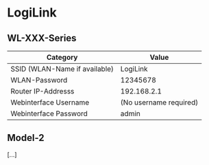 # LogiLink

## WL-XXX-Series

Category | Value
----------------|--------------
SSID (WLAN-Name if available) | LogiLink
WLAN-Password | 12345678
Router IP-Addresss | 192.168.2.1
Webinterface Username | (No username required)
Webinterface Password | admin

## Model-2

[...]